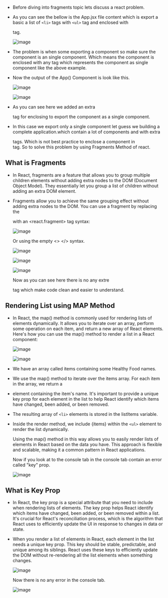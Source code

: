 - Before diving into fragments topic lets discuss a react problem.
- As you can see the bellow is the App.jsx file content which is export a basic a list of ```<li>``` tags with ```<ul>``` tag and enclosed with <div> tag.

  ![image](https://github.com/JawadSher/Complete-React-Redux-Documentation/assets/158135119/c9d032e5-45bb-4a5d-862a-077d44862078)

- The problem is when some exporting a component so make sure the component is an single component. Which means the component is enclosed with any tag which represents the component as single component like the above example.

- Now the output of the App() Component is look like this.

  ![image](https://github.com/JawadSher/Complete-React-Redux-Documentation/assets/158135119/14d898b1-d10c-481b-b191-deea8b077bf9)

  ![image](https://github.com/JawadSher/Complete-React-Redux-Documentation/assets/158135119/00f4335c-91e5-4965-a49b-14faaea791cd)

- As you can see here we added an extra <div> tag for enclosing to export the component as a single component.

- In this case we export only a single component let guess we building a complete application.which contain a lot of components and with extra <div> tags. Which is not best practice to enclose a component in <div> tag. So to solve this problem by using Fragments Method of react.

## What is Fragments 

- In React, fragments are a feature that allows you to group multiple children elements without adding extra nodes to the DOM (Document Object Model). They essentially let you group a list of children without adding an extra DOM element.
- Fragments allow you to achieve the same grouping effect without adding extra nodes to the DOM. You can use a fragment by replacing the <div> with an <react.fragment> tag syntax:

  ![image](https://github.com/JawadSher/Complete-React-Redux-Documentation/assets/158135119/4b7acceb-855d-4dc2-bbbd-a610a84fa9b4)

  Or using the empty <> </> syntax.

  ![image](https://github.com/JawadSher/Complete-React-Redux-Documentation/assets/158135119/569eaad1-92e4-4715-8117-f338988ca554)

  ![image](https://github.com/JawadSher/Complete-React-Redux-Documentation/assets/158135119/4257c430-7001-4d0b-9558-abb2751791a5)

  ![image](https://github.com/JawadSher/Complete-React-Redux-Documentation/assets/158135119/a968168b-5528-425b-8ee4-aaccdb6c7cc4)

  Now as you can see here there is no any extre <div> tag which make code clean and easier to understand.

## Rendering List using MAP Method 

- In React, the map() method is commonly used for rendering lists of elements dynamically. It allows you to iterate over an array, perform some operation on each item, and return a new array of React elements. Here's how you can use the map() method to render a list in a React component:

  ![image](https://github.com/JawadSher/Complete-React-Redux-Documentation/assets/158135119/865b72c9-42d0-489d-9aa0-cbcc455db438)

  ![image](https://github.com/JawadSher/Complete-React-Redux-Documentation/assets/158135119/995ba0b2-d381-4a7c-856e-b805a2a0c373)

- We have an array called items containing some Healthy Food names.
- We use the map() method to iterate over the items array. For each item in the array, we return a <li> element containing the item's name. It's important to provide a unique key prop for each element in the list to help React identify which items have changed, been added, or been removed.
- The resulting array of ```<li>``` elements is stored in the listItems variable.
- Inside the render method, we include {items} within the ```<ul>``` element to render the list dynamically.	
  
  Using the map() method in this way allows you to easily render lists of elements in React based on the data you have. This approach is flexible and scalable, making it a common pattern in React applications.
  
  Now if you look at to the console tab in the console tab contain an error called "key" prop.

  ![image](https://github.com/JawadSher/Complete-React-Redux-Documentation/assets/158135119/e65e256e-12ca-4d29-99b2-6719b64d97ed)


## What is Key Prop 

- In React, the key prop is a special attribute that you need to include when rendering lists of elements. The key prop helps React identify which items have changed, been added, or been removed within a list. It's crucial for React's reconciliation process, which is the algorithm that React uses to efficiently update the UI in response to changes in data or state.
- When you render a list of elements in React, each element in the list needs a unique key prop. This key should be stable, predictable, and unique among its siblings. React uses these keys to efficiently update the DOM without re-rendering all the list elements when something changes.

  ![image](https://github.com/JawadSher/Complete-React-Redux-Documentation/assets/158135119/c935b67a-dc2e-496b-9e37-3247d6b91916)

  Now there is no any error in the console tab.

  ![image](https://github.com/JawadSher/Complete-React-Redux-Documentation/assets/158135119/4f535207-d944-4937-81ae-0470c747c276)






